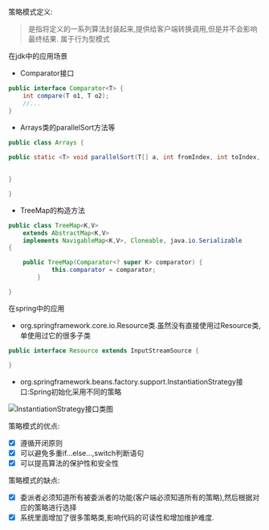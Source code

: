 策略模式定义:
> 是指将定义的一系列算法封装起来,提供给客户端转换调用,但是并不会影响最终结果.
> 属于行为型模式

在jdk中的应用场景
- Comparator接口
```java
public interface Comparator<T> { 
	int compare(T o1, T o2); 
	//... 
}
```

- Arrays类的parallelSort方法等
````java
public class Arrays {
  
public static <T> void parallelSort(T[] a, int fromIndex, int toIndex, Comparator<? super T> cmp) {
  

}

}
````

- TreeMap的构造方法
````java
public class TreeMap<K,V>
    extends AbstractMap<K,V>
    implements NavigableMap<K,V>, Cloneable, java.io.Serializable
{

    public TreeMap(Comparator<? super K> comparator) {
            this.comparator = comparator;
        }

}
````

在spring中的应用
- org.springframework.core.io.Resource类.虽然没有直接使用过Resource类,单使用过它的很多子类
```java
public interface Resource extends InputStreamSource {

}
```

- org.springframework.beans.factory.support.InstantiationStrategy接口:Spring初始化采用不同的策略

![InstantiationStrategy接口类图](./InstantiationStrategy.uml "InstantiationStrategy接口类图")

策略模式的优点:
- [X] 遵循开闭原则
- [X] 可以避免多重if...else...,switch判断语句
- [X] 可以提高算法的保护性和安全性

策略模式的缺点:
- [X] 委派者必须知道所有被委派者的功能(客户端必须知道所有的策略),然后根据对应的策略进行选择
- [X] 系统里面增加了很多策略类,影响代码的可读性和增加维护难度.
